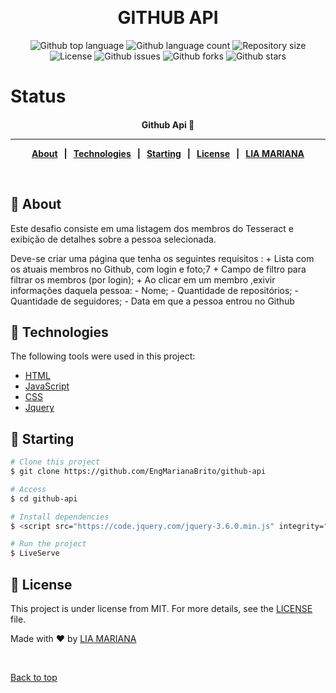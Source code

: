 <div align="center" id="top"> 

  &#xa0;

</div>

<h1 align="center">GITHUB API</h1>

<p align="center">
  <img alt="Github top language" src="https://img.shields.io/github/languages/top/EngMarianaBrito/github-api?color=56BEB8">

  <img alt="Github language count" src="https://img.shields.io/github/languages/count/EngMarianaBrito/github-api?color=56BEB8">

  <img alt="Repository size" src="https://img.shields.io/github/repo-size/EngMarianaBrito/github-api?color=56BEB8">

  <img alt="License" src="https://img.shields.io/github/license/EngMarianaBrito/github-api?color=56BEB8">

  <img alt="Github issues" src="https://img.shields.io/github/issues/EngMarianaBrito/github-api?color=56BEB8">

  <img alt="Github forks" src="https://img.shields.io/github/forks/EngMarianaBrito/github-api?color=56BEB8">

  <img alt="Github stars" src="https://img.shields.io/github/stars/EngMarianaBrito/github-api?color=56BEB8">
</p>

<h1>Status</h1>

<h4 align="center"> 
  Github Api 🚀 


<hr> 

<p align="center">
  <a href="#dart-about">About</a> &#xa0; | &#xa0; 
  <a href="#rocket-technologies">Technologies</a> &#xa0; | &#xa0;
  <a href="#checkered_flag-starting">Starting</a> &#xa0; | &#xa0;
  <a href="#memo-license">License</a> &#xa0; | &#xa0;
  <a href="https://github.com/EngMarianaBrito" target="_blank">LIA MARIANA</a>
</p>

<br>

## :dart: About ##

  Este desafio consiste em uma listagem dos membros do Tesseract e exibição de detalhes sobre a pessoa selecionada.

  Deve-se criar uma página que tenha os seguintes requisitos :
      + Lista com os atuais membros no Github, com login e foto;7
      + Campo de filtro para filtrar os membros (por login);
      + Ao clicar em um membro ,exivir informações daquela pessoa:
        - Nome;
        - Quantidade de repositórios;
        - Quantidade de seguidores;
        - Data em que a pessoa entrou no Github

## :rocket: Technologies ##

The following tools were used in this project:

- [HTML](https://developer.mozilla.org/pt-BR/docs/Web/HTML)
- [JavaScript](https://developer.mozilla.org/pt-BR/docs/Web/JavaScript)
- [CSS](hhttps://developer.mozilla.org/pt-BR/docs/Web/CSS)
- [Jquery](https://jquery.com/)

## :checkered_flag: Starting ##

```bash
# Clone this project
$ git clone https://github.com/EngMarianaBrito/github-api

# Access
$ cd github-api

# Install dependencies
$ <script src="https://code.jquery.com/jquery-3.6.0.min.js" integrity="sha256-/xUj+3OJU5yExlq6GSYGSHk7tPXikynS7ogEvDej/m4=" crossorigin="anonymous"></script>

# Run the project
$ LiveServe 
```

## :memo: License ##

This project is under license from MIT. For more details, see the [LICENSE](LICENSE.md) file.


Made with :heart: by <a href="https://github.com/EngMarianaBrito" target="_blank">LIA MARIANA</a>

&#xa0;

<a href="#top">Back to top</a>
